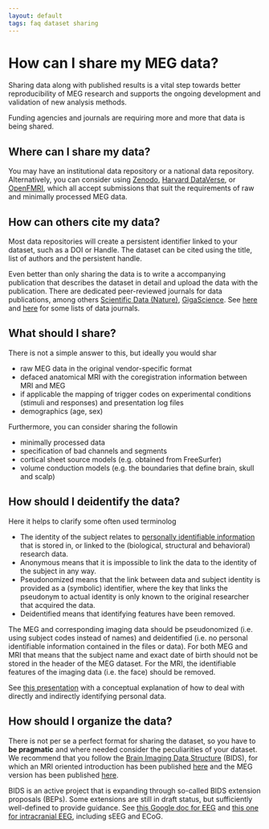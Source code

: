 ```yaml
---
layout: default
tags: faq dataset sharing
---
```



# How can I share my MEG data?

Sharing data along with published results is a vital step towards better reproducibility of MEG research and supports the ongoing development and validation of new analysis methods.

Funding agencies and journals are requiring more and more that data is being shared. 

## Where can I share my data?

You may have an institutional data repository or a national data repository. Alternatively, you can consider using [Zenodo](http://zenodo.org/), [Harvard DataVerse](https://thedata.harvard.edu), or [OpenFMRI](http://openfmri.org/), which all accept submissions that suit the requirements of raw and minimally processed MEG data.

## How can others cite my data?

Most data repositories will create a persistent identifier linked to your dataset, such as a DOI or Handle. The dataset can be cited using the title, list of authors and the persistent handle.

Even better than only sharing the data is to write a accompanying publication that describes the dataset in detail and upload the data with the publication. There are dedicated peer-reviewed journals for data publications, among others [Scientific Data (Nature)](http://www.nature.com/sdata/), [GigaScience](http://www.gigasciencejournal.com/). See [here](https://www.wiki.ed.ac.uk/display/datashare/Sources+of+dataset+peer+review) and [here](http://proj.badc.rl.ac.uk/preparde/blog/DataJournalsList) for some lists of data journals.

## What should I share?

There is not a simple answer to this, but ideally you would shar

   * raw MEG data in the original vendor-specific format
   * defaced anatomical MRI with the coregistration information between MRI and MEG
   * if applicable the mapping of trigger codes on experimental conditions (stimuli and responses) and presentation log files
   * demographics (age, sex)

Furthermore, you can consider sharing the followin

   * minimally processed data
   * specification of bad channels and segments
   * cortical sheet source models (e.g. obtained from FreeSurfer)
   * volume conduction models (e.g. the boundaries that define brain, skull and scalp)

## How should I deidentify the data?

Here it helps to clarify some often used terminolog

   * The identity of the subject relates to [personally identifiable information](https://en.wikipedia.org/wiki/Personally_identifiable_information) that is stored in, or linked to the (biological, structural and behavioral) research data.
   * Anonymous means that it is impossible to link the data to the identity of the subject in any way.
   * Pseudonomized means that the link between data and subject identity is provided as a (symbolic) identifier, where the key that links the pseudonym to actual identity is only known to the original researcher that acquired the data.
   * Deidentified means that identifying features have been removed.

The MEG and corresponding imaging data should be pseudonomized (i.e. using subject codes instead of names) and deidentified (i.e. no personal identifiable information contained in the files or data). For both MEG and MRI that means that the subject name and exact date of birth should not be stored in the header of the MEG dataset. For the MRI, the identifiable features of the imaging data (i.e. the face) should be removed.

See [this presentation](http://slideshare.net/RobertOostenveld/cuttingeeg-open-science-open-data-and-bids-for-eeg) with a conceptual explanation of how to deal with directly and indirectly identifying personal data.  
## How should I organize the data?

There is not per se a perfect format for sharing the dataset, so you have to **be pragmatic** and where needed consider the peculiarities of your dataset. We recommend that you follow the [Brain Imaging Data Structure](http://bids.neuroimaging.io/) (BIDS), for which an MRI oriented introduction has been published [here](http://www.nature.com/articles/sdata201644) and the MEG version has been published [here](https://www.nature.com/articles/sdata2018110).

BIDS is an active project that is expanding through so-called BIDS extension proposals (BEPs). Some extensions are still in draft status, but sufficiently well-defined to provide guidance. See [this Google doc for EEG](http://bit.ly/bids_eeg) and [this one for intracranial EEG](http://bit.ly/bids_ieeg), including sEEG and ECoG.
